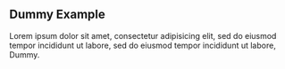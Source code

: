 ## Dummy Example

Lorem ipsum dolor sit amet, consectetur adipisicing elit, sed do eiusmod tempor incididunt ut labore, sed do eiusmod tempor incididunt ut labore, Dummy.
